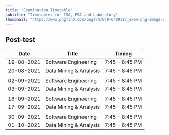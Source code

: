 ```yaml
---
title: "Examination Timetable"
subtitle: "Timetables for ISA, ESA and Laboratory"
thumbnail: "https://www.pngfind.com/pngs/m/648-6480317_exam-png-image-pass-the-test-cartoon-transparent.png"
---
```


## Post-test


| Date       | Title         | Timing         |
|------------|---------------|----------------|
| 19-08-2021 | Software Engineering | 7:45 - 8:45 PM |
| 20-08-2021 | Data Mining & Analysis | 7:45 - 8:45 PM |
|            |               |                |
| 02-09-2021 | Software Engineering | 7:45 - 8:45 PM |
| 03-09-2021 | Data Mining & Analysis | 7:45 - 8:45 PM |
|            |               |                |
| 16-09-2021 | Software Engineering | 7:45 - 8:45 PM |
| 17-09-2021 | Data Mining & Analysis | 7:45 - 8:45 PM |
|            |               |                |
| 30-09-2021 | Software Engineering | 7:45 - 8:45 PM |
| 01-10-2021 | Data Mining & Analysis | 7:45 - 8:45 PM |





